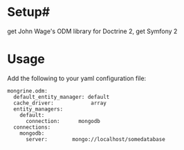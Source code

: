 # Setup#
get John Wage's ODM library for Doctrine 2,
get Symfony 2

# Usage #
Add the following to your yaml configuration file:

	mongrine.odm:
	  default_entity_manager: default
	  cache_driver:            array
	  entity_managers:
		default:
		  connection:      mongodb
	  connections:
		mongodb:
		  server:        mongo://localhost/somedatabase
